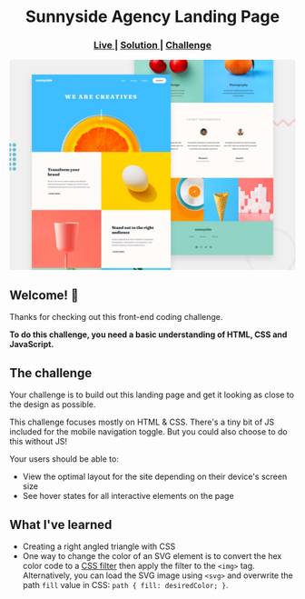 <h1 align="center">Sunnyside Agency Landing Page</h1>

<div align="center">
  <h3>
    <a href="https://fm-sunnyside-agency-landing-page.netlify.app/" color="white">
      Live
    </a>
    <span> | </span>
    <a href="https://www.frontendmentor.io/solutions/sunnyside-agency-html-scss-js-byWFml0_UB">
      Solution
    </a>
   <span> | </span>
    <a href="https://www.frontendmentor.io/challenges/sunnyside-agency-landing-page-7yVs3B6ef">
      Challenge
    </a>
  </h3>
</div>

![Design preview for the Sunnyside agency landing page coding challenge](./design/desktop-preview.jpg)

## Welcome! 👋

Thanks for checking out this front-end coding challenge.

**To do this challenge, you need a basic understanding of HTML, CSS and JavaScript.**

## The challenge

Your challenge is to build out this landing page and get it looking as close to the design as possible.

This challenge focuses mostly on HTML & CSS. There's a tiny bit of JS included for the mobile navigation toggle. But you could also choose to do this without JS!

Your users should be able to:

- View the optimal layout for the site depending on their device's screen size
- See hover states for all interactive elements on the page

## What I've learned

- Creating a right angled triangle with CSS
- One way to change the color of an SVG element is to convert the hex color code to a [CSS filter](https://codepen.io/sosuke/pen/Pjoqqp) then apply the filter to the `<img>` tag. Alternatively, you can load the SVG image using `<svg>` and overwrite the path `fill` value in CSS: `path { fill: desiredColor; }`.
